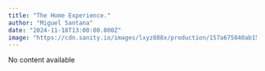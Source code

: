 ```yaml
---
title: "The Home Experience." 
author: "Miguel Santana" 
date: "2024-11-18T13:00:00.000Z" 
image: "https://cdn.sanity.io/images/lxyz888x/production/157a675840ab15cf4d453aafce0e08f38944c457-626x351.png"
---
```

No content available